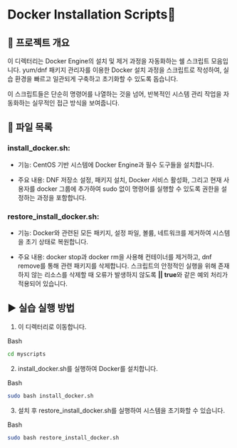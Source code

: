 # Docker Installation Scripts📝
## 📖 프로젝트 개요
이 디렉터리는 Docker Engine의 설치 및 제거 과정을 자동화하는 쉘 스크립트 모음입니다. yum/dnf 패키지 관리자를 이용한 Docker 설치 과정을 스크립트로 작성하여, 실습 환경을 빠르고 일관되게 구축하고 초기화할 수 있도록 돕습니다.

이 스크립트들은 단순히 명령어를 나열하는 것을 넘어, 반복적인 시스템 관리 작업을 자동화하는 실무적인 접근 방식을 보여줍니다.

## 📂 파일 목록
### install_docker.sh:

+ 기능: CentOS 기반 시스템에 Docker Engine과 필수 도구들을 설치합니다.

+ 주요 내용: DNF 저장소 설정, 패키지 설치, Docker 서비스 활성화, 그리고 현재 사용자를 docker 그룹에 추가하여 sudo 없이 명령어를 실행할 수 있도록 권한을 설정하는 과정을 포함합니다.

### restore_install_docker.sh:

+ 기능: Docker와 관련된 모든 패키지, 설정 파일, 볼륨, 네트워크를 제거하여 시스템을 초기 상태로 복원합니다.

+ 주요 내용: docker stop과 docker rm을 사용해 컨테이너를 제거하고, dnf remove를 통해 관련 패키지를 삭제합니다. 스크립트의 안정적인 실행을 위해 존재하지 않는 리소스를 삭제할 때 오류가 발생하지 않도록 **|| true**와 같은 예외 처리가 적용되어 있습니다.

## ▶️ 실습 실행 방법
1. 이 디렉터리로 이동합니다.

Bash

```bash
cd myscripts
```

2. install_docker.sh를 실행하여 Docker를 설치합니다.

Bash

```bash
sudo bash install_docker.sh
```
3. 설치 후 restore_install_docker.sh를 실행하여 시스템을 초기화할 수 있습니다.

Bash

```bash
sudo bash restore_install_docker.sh
```
